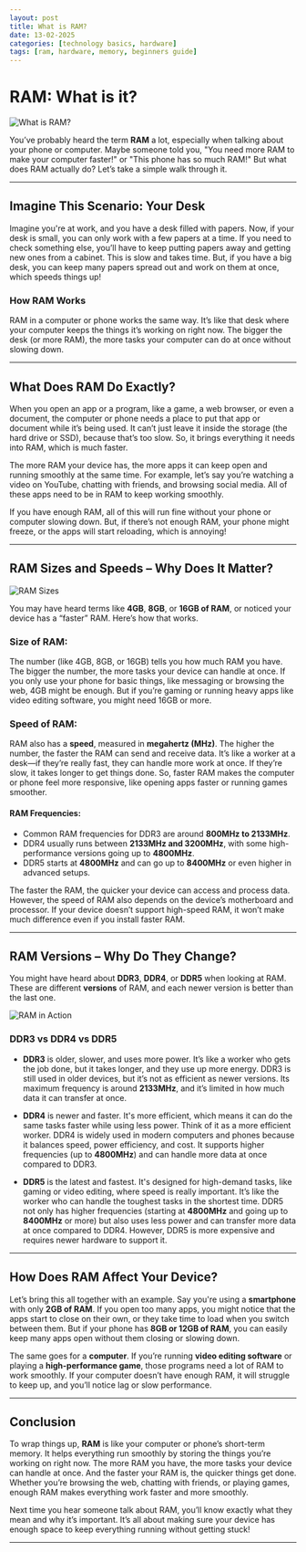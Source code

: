 ```yaml
---
layout: post
title: What is RAM?
date: 13-02-2025
categories: [technology basics, hardware]
tags: [ram, hardware, memory, beginners guide]
---
```


# RAM: What is it?

![What is RAM?](https://cdn.mos.cms.futurecdn.net/NSYr6nsP63PRbdJFMNL5pT-1200-80.jpg)

You’ve probably heard the term **RAM** a lot, especially when talking about your phone or computer. Maybe someone told you, "You need more RAM to make your computer faster!" or "This phone has so much RAM!" But what does RAM actually do? Let’s take a simple walk through it.

---

## Imagine This Scenario: Your Desk

Imagine you're at work, and you have a desk filled with papers. Now, if your desk is small, you can only work with a few papers at a time. If you need to check something else, you’ll have to keep putting papers away and getting new ones from a cabinet. This is slow and takes time. But, if you have a big desk, you can keep many papers spread out and work on them at once, which speeds things up!

### How RAM Works
RAM in a computer or phone works the same way. It’s like that desk where your computer keeps the things it’s working on right now. The bigger the desk (or more RAM), the more tasks your computer can do at once without slowing down.


---

## What Does RAM Do Exactly?

When you open an app or a program, like a game, a web browser, or even a document, the computer or phone needs a place to put that app or document while it’s being used. It can’t just leave it inside the storage (the hard drive or SSD), because that’s too slow. So, it brings everything it needs into RAM, which is much faster.

The more RAM your device has, the more apps it can keep open and running smoothly at the same time. For example, let’s say you’re watching a video on YouTube, chatting with friends, and browsing social media. All of these apps need to be in RAM to keep working smoothly. 

If you have enough RAM, all of this will run fine without your phone or computer slowing down. But, if there’s not enough RAM, your phone might freeze, or the apps will start reloading, which is annoying!

---

## RAM Sizes and Speeds – Why Does It Matter?

![RAM Sizes](https://static1.makeuseofimages.com/wordpress/wp-content/uploads/2020/04/freeup-ram.jpg)

You may have heard terms like **4GB**, **8GB**, or **16GB of RAM**, or noticed your device has a “faster” RAM. Here’s how that works.

### **Size of RAM:**
The number (like 4GB, 8GB, or 16GB) tells you how much RAM you have. The bigger the number, the more tasks your device can handle at once. If you only use your phone for basic things, like messaging or browsing the web, 4GB might be enough. But if you’re gaming or running heavy apps like video editing software, you might need 16GB or more.

### **Speed of RAM:**
RAM also has a **speed**, measured in **megahertz (MHz)**. The higher the number, the faster the RAM can send and receive data. It’s like a worker at a desk—if they’re really fast, they can handle more work at once. If they’re slow, it takes longer to get things done. So, faster RAM makes the computer or phone feel more responsive, like opening apps faster or running games smoother.

#### RAM Frequencies:
- Common RAM frequencies for DDR3 are around **800MHz to 2133MHz**.
- DDR4 usually runs between **2133MHz and 3200MHz**, with some high-performance versions going up to **4800MHz**.
- DDR5 starts at **4800MHz** and can go up to **8400MHz** or even higher in advanced setups.

The faster the RAM, the quicker your device can access and process data. However, the speed of RAM also depends on the device’s motherboard and processor. If your device doesn’t support high-speed RAM, it won’t make much difference even if you install faster RAM.

---

## RAM Versions – Why Do They Change?

You might have heard about **DDR3**, **DDR4**, or **DDR5** when looking at RAM. These are different **versions** of RAM, and each newer version is better than the last one.

![RAM in Action](https://images.wondershare.com/recoverit/article/how_does_ram_work_3.jpg)

### DDR3 vs DDR4 vs DDR5

- **DDR3** is older, slower, and uses more power. It’s like a worker who gets the job done, but it takes longer, and they use up more energy. DDR3 is still used in older devices, but it’s not as efficient as newer versions. Its maximum frequency is around **2133MHz**, and it’s limited in how much data it can transfer at once.

- **DDR4** is newer and faster. It's more efficient, which means it can do the same tasks faster while using less power. Think of it as a more efficient worker. DDR4 is widely used in modern computers and phones because it balances speed, power efficiency, and cost. It supports higher frequencies (up to **4800MHz**) and can handle more data at once compared to DDR3.

- **DDR5** is the latest and fastest. It's designed for high-demand tasks, like gaming or video editing, where speed is really important. It’s like the worker who can handle the toughest tasks in the shortest time. DDR5 not only has higher frequencies (starting at **4800MHz** and going up to **8400MHz** or more) but also uses less power and can transfer more data at once compared to DDR4. However, DDR5 is more expensive and requires newer hardware to support it.

---

## How Does RAM Affect Your Device?

Let’s bring this all together with an example. Say you're using a **smartphone** with only **2GB of RAM**. If you open too many apps, you might notice that the apps start to close on their own, or they take time to load when you switch between them. But if your phone has **8GB or 12GB of RAM**, you can easily keep many apps open without them closing or slowing down.

The same goes for a **computer**. If you’re running **video editing software** or playing a **high-performance game**, those programs need a lot of RAM to work smoothly. If your computer doesn’t have enough RAM, it will struggle to keep up, and you’ll notice lag or slow performance.


---

## Conclusion

To wrap things up, **RAM** is like your computer or phone’s short-term memory. It helps everything run smoothly by storing the things you’re working on right now. The more RAM you have, the more tasks your device can handle at once. And the faster your RAM is, the quicker things get done. Whether you’re browsing the web, chatting with friends, or playing games, enough RAM makes everything work faster and more smoothly.

Next time you hear someone talk about RAM, you’ll know exactly what they mean and why it’s important. It’s all about making sure your device has enough space to keep everything running without getting stuck!

---

